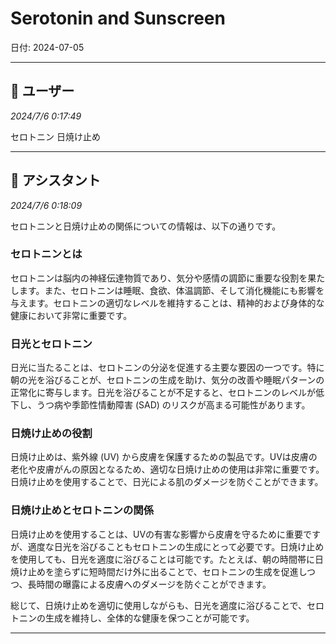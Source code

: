 # Serotonin and Sunscreen

日付: 2024-07-05

---

## 👤 ユーザー
*2024/7/6 0:17:49*

セロトニン 日焼け止め

---

## 🤖 アシスタント
*2024/7/6 0:18:09*

セロトニンと日焼け止めの関係についての情報は、以下の通りです。

### セロトニンとは
セロトニンは脳内の神経伝達物質であり、気分や感情の調節に重要な役割を果たします。また、セロトニンは睡眠、食欲、体温調節、そして消化機能にも影響を与えます。セロトニンの適切なレベルを維持することは、精神的および身体的な健康において非常に重要です。

### 日光とセロトニン
日光に当たることは、セロトニンの分泌を促進する主要な要因の一つです。特に朝の光を浴びることが、セロトニンの生成を助け、気分の改善や睡眠パターンの正常化に寄与します。日光を浴びることが不足すると、セロトニンのレベルが低下し、うつ病や季節性情動障害 (SAD) のリスクが高まる可能性があります。

### 日焼け止めの役割
日焼け止めは、紫外線 (UV) から皮膚を保護するための製品です。UVは皮膚の老化や皮膚がんの原因となるため、適切な日焼け止めの使用は非常に重要です。日焼け止めを使用することで、日光による肌のダメージを防ぐことができます。

### 日焼け止めとセロトニンの関係
日焼け止めを使用することは、UVの有害な影響から皮膚を守るために重要ですが、適度な日光を浴びることもセロトニンの生成にとって必要です。日焼け止めを使用しても、日光を適度に浴びることは可能です。たとえば、朝の時間帯に日焼け止めを塗らずに短時間だけ外に出ることで、セロトニンの生成を促進しつつ、長時間の曝露による皮膚へのダメージを防ぐことができます。

総じて、日焼け止めを適切に使用しながらも、日光を適度に浴びることで、セロトニンの生成を維持し、全体的な健康を保つことが可能です。

---

